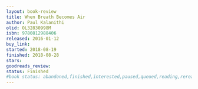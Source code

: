 ```yaml
---
layout: book-review
title: When Breath Becomes Air
author: Paul Kalanithi
olid: OL32830998M
isbn: 9780812988406
released: 2016-01-12
buy_link: 
started: 2018-08-19
finished: 2018-08-28
stars: 
goodreads_review: 
status: Finished
#book status: abandoned,finished,interested,paused,queued,reading,reread
---
```

